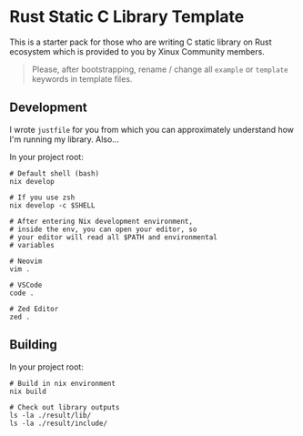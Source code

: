 # Rust Static C Library Template

This is a starter pack for those who are writing C static library on Rust ecosystem which is provided to you by Xinux Community members.

> Please, after bootstrapping, rename / change all `example` or `template` keywords in template files.

## Development

I wrote `justfile` for you from which you can approximately understand how I'm running my library. Also...

In your project root:

```shell
# Default shell (bash)
nix develop

# If you use zsh
nix develop -c $SHELL

# After entering Nix development environment,
# inside the env, you can open your editor, so
# your editor will read all $PATH and environmental
# variables

# Neovim
vim .

# VSCode
code .

# Zed Editor
zed .
```

## Building

In your project root:

```shell
# Build in nix environment
nix build

# Check out library outputs
ls -la ./result/lib/
ls -la ./result/include/
```

